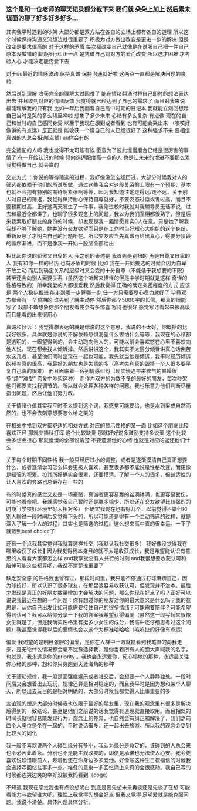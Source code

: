 ### 这个是和一位老师的聊天记录部分截下来 我们就 朵朵上加上 然后素未谋面的聊了好多好多好多...
其实我平时遇到的吵架 大部分都是双方站在各自的立场上都有各自的道理 所以这个时候保持沟通交流想法就很重要了 积极为对方做出改变是更进一步的解决 但是改变是要求很高的 对于这样的矛盾 每次都改变自己就像是在说服自己把一件自己原本没做错的事情强行纠正一点 是凭借自己对对方的爱而改变 所以这才困难 才考验人心 才能决定能否爱下去


对于uu最近的情感波动 保持真诚 保持沟通就好啦 这两点一直都是解决问题的良药


然后说到理解 收获完全的理解太过困难了 能在情绪翻涌时将自己即时的想法表达出去 并且收到对应的情绪反馈 我觉得就已经达到了自己的需求了 而且对我来说 最能理解我的只有我 比如一年后我翻看自己高中时期的日记本 我就能立刻回想起自己当时是哭的多么稀里哗啦 想象了多少未来 心绪有多么复杂 有点像 现在的自己和当时的自己感同身受 以至于我现在想到或者看到 也有可能会哭出来 （咳咳好像讲的有点远）反正就是 能收获一个懂自己的人已经很好了 这种强求不来 要相信真诚的人总会相遇[点赞] uu你会有的


完全适配的人吗 我也觉得不太可能有诶 愿意为了彼此慢慢磨合已经是很厉害的事情了 在一开始认识的时候 倾向选适配度高一点的人 也是让未来的增进不要那么累 我觉得做自己 就会赢的


交友方式 ：你说的等待筛选的过程，我好像没怎么经历过，大部分时候我对人的筛选都依赖于他们的所说所做，通过这些我会对这段关系的上限有一个预期，基本也就不会抱有特别的期待啊紧张啊等等，因为我知道注定走得远/走不远。关于别人对自己的筛选，我觉得保持耐心保持自尊就好，不要姿态过低或者过高，而且不要预期过高，正好这两天发生了一件事，我刚进校时我就对我辅导员无话不说，过去和最近全都讲了，也聊了很多观念上的问题，我以为我们互相都很熟了，但是后来我索取好朋友的身份的时候，却发现是我一厢情愿其实0人在意。只是她了解我我却不够了解她，她并没有交友欲望而只是在工作时当好知心大姐姐的这个身份，重新反思了才明白自己的问题所在。所以交友应当先真诚再给出真心，得要分阶段的循序渐进，而不是像我一开始一股脑全部给出 


相比起你说的骄傲又自卑的人 我之前的表述是 我首先是别扭的 再是自尊又自卑的人 我有和你一样的经历 也有矛盾的时候 比如 我在一开始挑选的时候会因为自卑不敢主动 而后到确定关系的层级时又会变的十分自尊（不能低于我想要的下限） 甚至还会向别人索要关系（虽然这个听起来怪怪的但是中学时期就是这样 奇怪的性格导致的）所幸我爱的人都很爱我 然后我觉得 正确的确定亲密程度的方式 应该是 两个人稳步推进 能走到哪一步算哪一步 任一方只需要尽心尽力就好了 毕竟双方都会有一个预期的 谁先到了就主动停 然后你那个5000字的长信。那真的很能写了 我都不敢想象你那个朋友看完会有多惊喜 写诗也很好 感觉写诗看起来很高级 而且能看的出来很用心


真诚和倾诉 ：我觉得想表达的就是你说的这个意思，我说的不太好，你概括的比我好很多。具体就是你说的不解依赖恐惧渴望什么害怕什么等等，我现在的心绪都是透明的，一眼望得到的，会主动跑向他人的，可能以前会喜欢憋在心里不喜欢向他人说，现在都会找人倾诉掉。然后讲讲这个，我其实不太区分倾诉讲真心话倒苦水这几者，甚至他们同时出现在一起也可能，我先就当他是倾诉，我平时经历倾诉的频率真的很高，我最好的朋友也是失意的多（高考失利真的毁掉一个人很多要平复自己真的很难） 而且面临着一系列情感纠纷（现实境遇带来脾气的暴躁很多“烦”“难受” 恋爱中吵架这种） 而作为双方的为数不多的最好的朋友，每次吵架他们都要来找我调节的。所以就会处理各种各样的问题。我也乐意为他们判断尽量指出问题，然后让他们努力改。


关于情绪价值其实我平时不太提到这个词，我感觉可能要给，也是水到渠成自然而然的，也不会去刻意想要怎么给之类的


在相处中找到双方都舒适的相处方式 对应的显示性格的某一面 比如这个朋友比较喜欢正经 那就少插科打诨 这个比较缺爱 那就好好说多鼓励支持多说爱 这个比较会多想会担心 那就慢慢的全部说清楚 不要遗漏他的心绪 也就是对应的返还他们什么 


关于每个时期不同性格 我一般只经历过小的调整，或者是逐渐摸清自己真正想要什么，或者逐渐学习怎么样会更被人喜欢，甚至很多都不能说是性格改变，而更像是经验的积累。投其所好确实会很累，还要摸清、了解一个人的很多，但普适性的让人喜欢的套路也总会存在一些的


有的时候真的感觉交友是一场豪赌，真诚者更容易赢的盆满钵满，也更容易受伤，可能也看命吧。我就感觉我自己暂时还是赢多输少，所以还在交友欲望比较强烈的时期（学校好环境里好人相对多） 但确实我现在也有好几个，以前觉得不错但和别人聊过一段时间后又觉得下头的，所以可能还是得有一个主动筛选的过程，就是深入了解一个人的过程，其实也是筛选的过程。这么想来高中真的很幸运。一下子就筛到best choice了


还有一个点我其实觉得我就算这样社交（我默认我社交很多） 我好像没觉得我在哪里收获了成长🤔 因为我觉得我本身目的就不太是收获成长，我是希望能认识有意思的人看看大家都怎么样 and我享受总有人共行的时刻 and我很想要收获认可和陪伴可能这些都算吧，我说不清楚谁重要了


缺乏安全感 的性格我也曾有过，那段时间里，我只能不停通过打球麻痹自己，因为球技好，所以认识了很多球友，在那里很容易收获认可，但发现并不治本。最后才发现是真正的好朋友数量增加才会解决的问题，那么你现在好点了吗？正好可以说说我最近在想的一个问题：你有想过你的朋友对你的最大意义是什么吗？我的意思是，从你自己出发比如可能需要接住自己的很多情绪？可能需要陪伴？可能希望得到认可？我可以给你分享一下我的答案我希望获得偏爱（虽然这一段写起来很像女生就是了，但是我确实性格里有挺多小女生的成分，我高中还仔细思考过这个问题）我甚至觉得我以后的爱情也会以这个为标准哈哈哈（咳咳扯的好像有点远）


偏爱 我渴望的是明目张胆的偏爱，是你在人群中一眼就能看到我笔直的向我走来，是无论什么情况都会毫不犹豫选择我，是你当着所有人的面大声喊我的名字，也就是，我永远是你的priority 。我也会永远爱你，死心塌地的那种，永远最关注你心绪的那种，想和你只身跑到天涯海角的那种


关于活动规律，我一般是高强度娱乐或者社交后，会想要一个人静静独处。一段时间后又会想着出去玩玩，规律还算是相对稳定的，而且我平时是因为想和某个人聊天，所以出去玩目的是相对明确的，大部分时候我都觉得人比事重要的多


友谊观的塑造大部分时候我也仅限于最好的朋友里，现在我的观念里有很多是解决后得到的一致结论，甚至是他们之前说的话我觉得有道理就直接取用。而且相处的时间长就很容易能发现行为，观念上的差异，也自然会有纠正和解决了，我们之前四个人座位是坐在一起的，平时说话很多，还一起出去旅游，所以我的观念会受到比较大的同化


我一般不喜欢说两个人碰到缘分有多小，我认为缘分是命定的，该碰到的人总会来也不必因此着急。分别也不是能主观改变的，即便是承诺也无法使人心安。我会更喜欢说珍惜眼前人，趁着他还在你身边多多爱他。好像写这种生日祝福信的时候我会选择写回忆往事多一点。堆叠的意象一多回忆涌上来真的会很感动。我自己写的时候都边哭边笑的幸好没被我妈看到（doge）


不知道 我现在感觉我也有点没想明白 到底是要先想未来再谈还是先谈了在想 可能看能力与欲望谁大吧。理性上我觉得先想会好点 但我又觉得 足够爱就是能克服问题。我说不清楚。具体问题具体分析。

